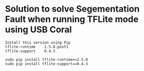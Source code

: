 # Solution to solve Segementation Fault when running TFLite mode using USB Coral

```
Install this version using Pip
tflite-runtime    2.5.0.post1
tflite-support    0.4.3

sudo pip install tflite-runtime==2.5.0
sudo pip install tflite-support==0.4.3
```
